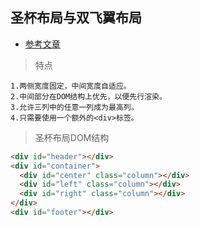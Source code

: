 ## 圣杯布局与双飞翼布局

* [参考文章]( https://www.jianshu.com/p/81ef7e7094e8 )

> 特点

```
1.两侧宽度固定，中间宽度自适应。
2.中间部分在DOM结构上优先，以便先行渲染。
3.允许三列中的任意一列成为最高列。
4.只需要使用一个额外的<div>标签。
```



> 圣杯布局DOM结构

```html
<div id="header"></div>
<div id="container">
  <div id="center" class="column"></div>
  <div id="left" class="column"></div>
  <div id="right" class="column"></div>
</div>
<div id="footer"></div>
```

